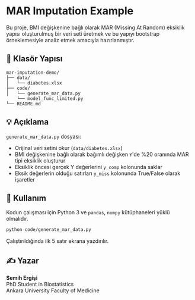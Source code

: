# MAR Imputation Example

Bu proje, BMI değişkenine bağlı olarak MAR (Missing At Random) eksiklik yapısı oluşturulmuş bir veri seti üretmek ve bu yapıyı bootstrap örneklemesiyle analiz etmek amacıyla hazırlanmıştır.

## 📁 Klasör Yapısı

```
mar-imputation-demo/
├── data/
│   └── diabetes.xlsx
├── code/
│   └── generate_mar_data.py
    └── model_func_limited.py 
└── README.md
```

## 💡 Açıklama

`generate_mar_data.py` dosyası:

- Orijinal veri setini okur (`data/diabetes.xlsx`)
- BMI değişkenine bağlı olarak bağımlı değişken `Y`'de %20 oranında MAR tipi eksiklik oluşturur
- Eksiklik öncesi gerçek Y değerlerini `y_comp` kolonunda saklar
- Eksik değerlerin olduğu satırları `y_miss` kolonunda True/False olarak işaretler

## 🧪 Kullanım

Kodun çalışması için Python 3 ve `pandas`, `numpy` kütüphaneleri yüklü olmalıdır.

```bash
python code/generate_mar_data.py
```

Çalıştırıldığında ilk 5 satır ekrana yazdırılır.

## ✍️ Yazar

**Semih Ergişi**  
PhD Student in Biostatistics  
Ankara University Faculty of Medicine
